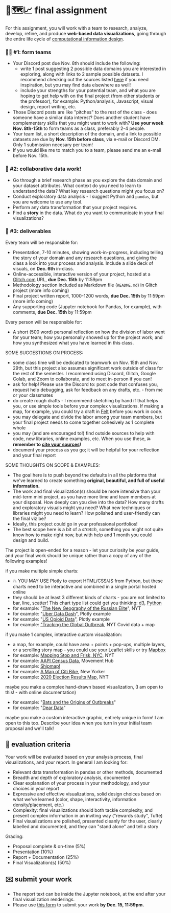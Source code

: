# 🤖🗺️📈 final assignment

For this assignment, you will work with a team to research, analyze, develop, refine, and produce **web-based data visualizations**, going through the entire life cycle of [computational information design](https://benfry.com/phd/dissertation/5.html).

### 🤸‍♀️ #1: form teams

- Your Discord post due Nov. 8th should include the following:
    - write 1 post suggesting 2 possible data domains you are interested in exploring, along with links to 2 sample possible datasets. I recommend checking out the sources listed [here](https://github.com/mab253/dataviz_fall23/blob/main/sources-list.md) if you need inspiration, but you may find data elsewhere as well!
    - include your strengths for your potential team, and what you are hoping to get help with on the final project (from other students or the professor), for example: Python/analysis, Javascript, visual design, report writing, etc.
- Those Discord posts are like "pitches" to the rest of the class - does someone have a similar data interest? Does another student have complementary skills that you might want to work with? **Use your week Nov. 8th-15th** to form teams as a class, preferably 2-4 people.
- Your team list, a short description of the domain, and a link to possible datasets are due by **Nov. 15th before class**, via e-mail or Discord DM. Only 1 submission necesary per team!
- If you would like me to match you to a team, please send me an e-mail before Nov. 15th.

### 📑 #2: collaborative data work!

- Go through a brief research phase as you explore the data domain and your dataset attributes. What context do you need to learn to understand the data? What key research questions might you focus on?
- Conduct exploratory data analysis - I suggest Python and `pandas`, but you are welcome to use any tool.
- Perform any data transformation that your project requires.
- Find a **story** in the data. What do you want to communicate in your final visualizations?

### 📀 #3: deliverables

Every team will be responsible for:
- Presentation, 7-10 minutes, showing work-in-progress, including telling the story of your domain and any research questions, and giving the class a look into your process and analysis. Include a slide deck of visuals, on **Dec. 6th** in-class.
- Online-accessible, interactive version of your project, hosted at a [Glitch.com](https://glitch.com) URL, **due Dec. 15th** by 11:59pm
- Methodology section included as Markdown file (`README.md`) in Glitch project (more info coming)
- Final project written report, 1000-1200 words, **due Dec. 15th** by 11:59pm (more info coming)
- Any supporting code (Jupyter notebook for Pandas, for example), with comments, **due Dec. 15th** by 11:59pm

Every person will be responsible for:
- A short (500 word) personal reflection on how the division of labor went for your team; how you personally showed up for the project work; and how you synthesized what you have learned in this class.

SOME SUGGESTIONS ON PROCESS:
- some class time will be dedicated to teamwork on Nov. 15th and Nov. 29th, but this project also assumes significant work outside of class for the rest of the semester. I recommend using Discord, Glitch, Google Colab, and Zoom to collaborate, and to meet in-person if you can!
- ask for help! Please use the Discord to: post code that confuses you, request help debugging, ask for feedback on any drafts, etc. - from me or your classmates
- do create rough drafts - I recommend sketching by hand if that helps you, or use simple tools before your complex visualizations. If making a map, for example, you could try a draft in [Felt](https://felt.com/) before you work in code.
- you may delegate and divide the labor among your team members, but your final project needs to come together cohesively as 1 complete whole
- you may (and are encouraged to!) find outside sources to help with code, new libraries, online examples, etc. When you use these, **💥 remember to [cite your sources](https://github.com/mab253/dataviz_fall23/blob/main/citations.md)!**
- document your process as you go; it will be helpful for your reflection and your final report

SOME THOUGHTS ON SCOPE & EXAMPLES:
- The goal here is to push beyond the defaults in all the platforms that we've learned to create something **original, beautiful, and full of useful information.**
- The work and final visualization(s) should be more intensive than your mid-term mini project, as you have more time and team members at your disposal. How deeply can you dive into the data? How many drafts and exploratory visuals might you need? What new techniques or libraries might you need to learn?  How polished and user-friendly can the final viz be?
- Ideally, this project could go in your professional portfolios!
- The best scope here is a bit of a _stretch_, something you might not quite know how to make right now, but with help and 1 month you could design and build.

The project is open-ended for a reason - let your curiosity be your guide, and your final work should be unique rather than a copy of any of the following examples!

if you make multiple simple charts:
- 💥 YOU MAY USE Plotly to export HTML/CSS/JS from Python, but these charts need to be interactive and combined in a single portal hosted online
- they should be at least 3 different kinds of charts - you are not limited to bar, line, scatter! This chart type list could get you thinking: [d3](https://d3-graph-gallery.com/), [Python](https://python-graph-gallery.com/)
- for example: "[The New Geography of the Russian Elite](https://www.nytimes.com/interactive/2022/06/17/world/europe/russia-private-jets.html)", NYT
- for example: "[Uber Data Dash](https://dash.gallery/dash-uber-rides-demo/)", Plotly example
- for example: "[US Opioid Data](https://dash.gallery/dash-opioid-epidemic/)", Plotly example
- for example: ["Tracking the Global Outbreak](https://www.nytimes.com/interactive/2021/world/covid-cases.html), NYT Covid data + map

if you make 1 complex, interactive custom visualization:
- a map, for example, could have area + points + pop-ups, multiple layers, or a scrolling story map - you could use your Leaflet skills or try [Mapbox](https://docs.mapbox.com/mapbox-gl-js/example/)
- for example: [Mapping Stop and Frisk, NYC](https://docs.mapbox.com/mapbox-gl-js/example/), NYT
- for example: [AAPI Census Data](https://ucla-center-for-neighborhood-knowledge.github.io/hub-census-map/), Movement Hub
- for example: [Shipmap!](https://www.shipmap.org/)
- for example: [A Map of Citi Bike](https://projects.newyorker.com/story/citi-bike.html), New Yorker
- for example: [2020 Election Results Map](https://www.nytimes.com/interactive/2021/upshot/2020-election-map.html), NYT

maybe you make a complex hand-drawn based visualization, (I am open to this! - with online documentation)
- for example: "[Bats and the Origins of Outbreaks](https://www.reuters.com/graphics/HEALTH-CORONAVIRUS/BATS/qzjpqglbxpx/)"
- for example: "[Dear Data](http://www.dear-data.com/theproject)"

maybe you make a custom interactive graphic, entirely unique in form! I am open to this too. Describe your idea when you turn in your initial team proposal and we'll talk!

## 🔎 evaluation criteria

Your work will be evaluated based on your analysis process, final visualizations, and your report. In general I am looking for:
  - Relevant data transformation in pandas or other methods, documented
  - Breadth and depth of exploratory analysis, documented
  - Clear explanation of your process in your methodology, and your choices in your report
  - Expressive and effective visualizations, solid design choices based on what we've learned (color, shape, interactivity, information density/placement, etc.)
  - Complexity: final visualizations should both tackle complexity, and present complex information in an inviting way ("rewards study", Tufte)
  - Final visualizations are polished, presented cleanly for the user, clearly labelled and documented, and they can "stand alone" and tell a story

Grading:
  - Proposal complete & on-time (5%)
  - Presentation (10%)
  - Report + Documentation (25%)
  - Final Visualization(s) (50%)

## ✉️ submit your work
  - The report text can be inside the Jupyter notebook, at the end after your final visualization renderings.
  - Please use [this form](https://airtable.com/appJ1zoJbOnRhJYPQ/shrQLr3zxT02wTSZ2) to submit your work **by Dec. 15, 11:59pm.**

